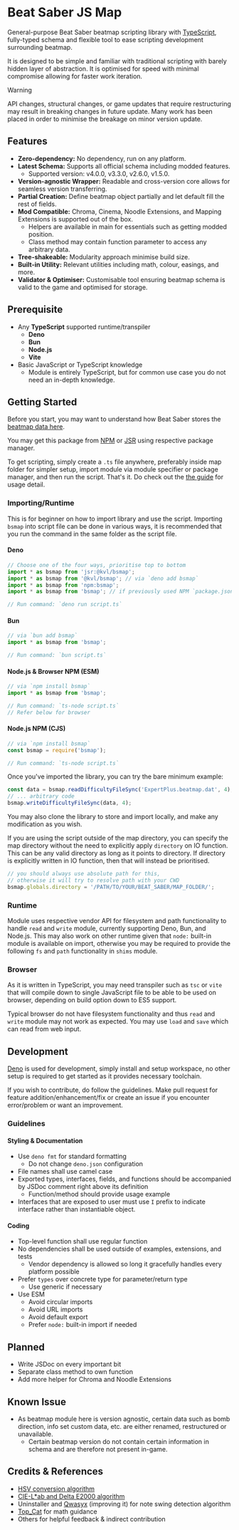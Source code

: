 # Beat Saber JS Map

General-purpose Beat Saber beatmap scripting library with
[TypeScript](https://www.typescriptlang.org/), fully-typed schema and flexible tool to ease
scripting development surrounding beatmap.

It is designed to be simple and familiar with traditional scripting with barely hidden layer of
abstraction. It is optimised for speed with minimal compromise allowing for faster work iteration.

> [!WARNING]
>
> API changes, structural changes, or game updates that require restructuring may result in breaking
> changes in future update. Many work has been placed in order to minimise the breakage on minor
> version update.

## Features

- **Zero-dependency:** No dependency, run on any platform.
- **Latest Schema:** Supports all official schema including modded features.
  - Supported version: v4.0.0, v3.3.0, v2.6.0, v1.5.0.
- **Version-agnostic Wrapper:** Readable and cross-version core allows for seamless version
  transferring.
- **Partial Creation:** Define beatmap object partially and let default fill the rest of fields.
- **Mod Compatible:** Chroma, Cinema, Noodle Extensions, and Mapping Extensions is supported out of
  the box.
  - Helpers are available in main for essentials such as getting modded position.
  - Class method may contain function parameter to access any arbitrary data.
- **Tree-shakeable:** Modularity approach minimise build size.
- **Built-in Utility:** Relevant utilities including math, colour, easings, and more.
- **Validator & Optimiser:** Customisable tool ensuring beatmap schema is valid to the game and
  optimised for storage.

## Prerequisite

- Any **TypeScript** supported runtime/transpiler
  - **Deno**
  - **Bun**
  - **Node.js**
  - **Vite**
- Basic JavaScript or TypeScript knowledge
  - Module is entirely TypeScript, but for common use case you do not need an in-depth knowledge.

## Getting Started

Before you start, you may want to understand how Beat Saber stores the
[beatmap data here](./BEATMAP.md).

You may get this package from [NPM](https://www.npmjs.com/package/bsmap) or
[JSR](https://jsr.io/@kvl/bsmap) using respective package manager.

To get scripting, simply create a `.ts` file anywhere, preferably inside map folder for simpler
setup, import module via module specifier or package manager, and then run the script. That's it. Do
check out the [the guide](./GUIDE.md) for usage detail.

### Importing/Runtime

This is for beginner on how to import library and use the script. Importing `bsmap` into script file
can be done in various ways, it is recommended that you run the command in the same folder as the
script file.

#### Deno

```ts
// Choose one of the four ways, prioritise top to bottom
import * as bsmap from 'jsr:@kvl/bsmap';
import * as bsmap from '@kvl/bsmap'; // via `deno add bsmap`
import * as bsmap from 'npm:bsmap';
import * as bsmap from 'bsmap'; // if previously used NPM `package.json` exist

// Run command: `deno run script.ts`
```

#### Bun

```ts
// via `bun add bsmap`
import * as bsmap from 'bsmap';

// Run command: `bun script.ts`
```

#### Node.js & Browser NPM (ESM)

```ts
// via `npm install bsmap`
import * as bsmap from 'bsmap';

// Run command: `ts-node script.ts`
// Refer below for browser
```

#### Node.js NPM (CJS)

```ts
// via `npm install bsmap`
const bsmap = require('bsmap');

// Run command: `ts-node script.ts`
```

Once you've imported the library, you can try the bare minimum example:

```ts
const data = bsmap.readDifficultyFileSync('ExpertPlus.beatmap.dat', 4);
// ... arbitrary code
bsmap.writeDifficultyFileSync(data, 4);
```

You may also clone the library to store and import locally, and make any modification as you wish.

If you are using the script outside of the map directory, you can specify the map directory without
the need to explicitly apply `directory` on IO function. This can be any valid directory as long as
it points to directory. If directory is explicitly written in IO function, then that will instead be
prioritised.

```ts
// you should always use absolute path for this,
// otherwise it will try to resolve path with your CWD
bsmap.globals.directory = '/PATH/TO/YOUR/BEAT_SABER/MAP_FOLDER/';
```

### Runtime

Module uses respective vendor API for filesystem and path functionality to handle `read` and `write`
module, currently supporting Deno, Bun, and Node.js. This may also work on other runtime given that
`node:` built-in module is available on import, otherwise you may be required to provide the
following `fs` and `path` functionality in `shims` module.

### Browser

As it is written in TypeScript, you may need transpiler such as `tsc` or `vite` that will compile
down to single JavaScript file to be able to be used on browser, depending on build option down to
ES5 support.

Typical browser do not have filesystem functionality and thus `read` and `write` module may not work
as expected. You may use `load` and `save` which can read from web input.

## Development

[Deno](https://deno.com/) is used for development, simply install and setup workspace, no other
setup is required to get started as it provides necessary toolchain.

If you wish to contribute, do follow the guidelines. Make pull request for feature
addition/enhancement/fix or create an issue if you encounter error/problem or want an improvement.

### Guidelines

#### Styling & Documentation

- Use `deno fmt` for standard formatting
  - Do not change `deno.json` configuration
- File names shall use camel case
- Exported types, interfaces, fields, and functions should be accompanied by JSDoc comment right
  above its definition
  - Function/method should provide usage example
- Interfaces that are exposed to user must use `I` prefix to indicate interface rather than
  instantiable object.

#### Coding

- Top-level function shall use regular function
- No dependencies shall be used outside of examples, extensions, and tests
  - Vendor dependency is allowed so long it gracefully handles every platform possible
- Prefer `types` over concrete type for parameter/return type
  - Use generic if necessary
- Use ESM
  - Avoid circular imports
  - Avoid URL imports
  - Avoid default export
  - Prefer `node:` built-in import if needed

## Planned

- Write JSDoc on every important bit
- Separate class method to own function
- Add more helper for Chroma and Noodle Extensions

## Known Issue

- As beatmap module here is version agnostic, certain data such as bomb direction, info set custom
  data, etc. are either renamed, restructured or unavailable.
  - Certain beatmap version do not contain certain information in schema and are therefore not
    present in-game.

## Credits & References

- [HSV conversion algorithm](https://axonflux.com/handy-rgb-to-hsl-and-rgb-to-hsv-color-model-c)
- [CIE-L\*ab and Delta E2000 algorithm](https://www.easyrgb.com/)
- Uninstaller and [Qwasyx](https://github.com/Qwasyx/) (improving it) for note swing detection
  algorithm
- [Top_Cat](https://github.com/Top-Cat/) for math guidance
- Others for helpful feedback & indirect contribution
